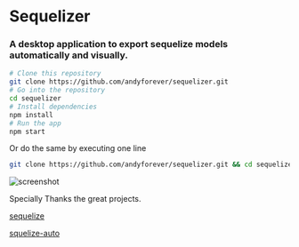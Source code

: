 # Sequelizer

### A desktop application to export sequelize models automatically and visually.


```bash
# Clone this repository
git clone https://github.com/andyforever/sequelizer.git
# Go into the repository
cd sequelizer
# Install dependencies
npm install
# Run the app
npm start
```

Or do the same by executing one line
```bash
git clone https://github.com/andyforever/sequelizer.git && cd sequelizer && npm install && npm start
```

![screenshot](https://img.alicdn.com/tfs/TB1dxPomxGYBuNjy0FnXXX5lpXa-845-649.png)

Specially Thanks the great projects.

[sequelize](https://github.com/sequelize/sequelize)

[squelize-auto](https://github.com/sequelize/sequelize-auto)

